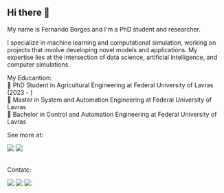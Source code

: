 ## Hi there 👋

My name is Fernando Borges and I'm a PhD student and researcher. 

I specialize in machine learning and computational simulation, working on projects that involve developing novel models and applications. My expertise lies at the intersection of data science, artificial intelligence, and computer simulations.


My Educantion: <br />
🔭 PhD Student in Agricultural Engineering at Federal University of Lavras (2023 - ) <br />
🔭 Master in System and Automation Engineering at Federal University of Lavras <br />
🔭 Bachelor in Control and Automation Engineering at Federal University of Lavras 

See more at:
<div>
  <a href="https://orcid.org/0000-0002-1972-0740" target="_blank"><img src="https://img.shields.io/badge/Orcid-100000?style=for-the-badge&logo=orcid&logoColor=Green&color=FFFFFF" target="_blank"></a>
  <a href="http://lattes.cnpq.br/2548087616930722" target="_blank"><img src="https://img.shields.io/badge/Lattes-054f77?style=for-the-badge" target="_blank"></a>
</div><br/>

Contatc: 
<div>
  <a href = "mailto:fernandoelias.mb@gmail.com"><img src="https://img.shields.io/badge/Gmail-D14836?style=for-the-badge&logo=gmail&logoColor=white"></a>
  <a href="https://www.linkedin.com/in/fmborges2/" target="_blank"><img src="https://img.shields.io/badge/-LinkedIn-%230077B5?style=for-the-badge&logo=linkedin&logoColor=white" target="_blank"></a>
  <a href="https://www.instagram.com/fmborges2/" target="_blank"><img src="https://img.shields.io/badge/Instagram-77047?style=for-the-badge&logo=instagram&logoColor=White&color=FFFFFF" target="_blank"></a>  
</div>



<!--
**fmborges2/fmborges2** is a ✨ _special_ ✨ repository because its `README.md` (this file) appears on your GitHub profile.

Here are some ideas to get you started:

- 🔭 I’m currently working on ...
- 🌱 I’m currently learning ...
- 👯 I’m looking to collaborate on ...
- 🤔 I’m looking for help with ...
- 💬 Ask me about ...
- 📫 How to reach me: ...
- 😄 Pronouns: ...
- ⚡ Fun fact: ...
-->
